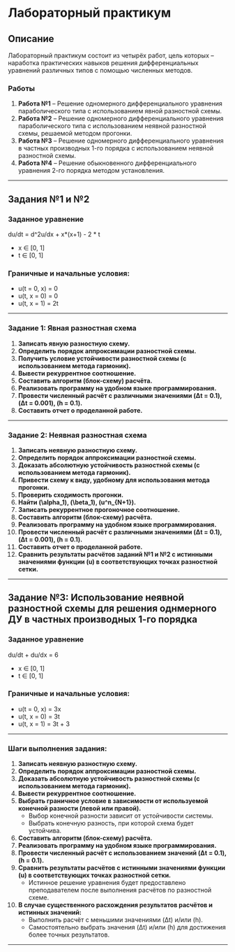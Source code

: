 # Лабораторный практикум

## Описание
Лабораторный практикум состоит из четырёх работ, цель которых – наработка практических навыков решения дифференциальных уравнений различных типов с помощью численных методов.

### Работы
1. **Работа №1** – Решение одномерного дифференциального уравнения параболического типа с использованием явной разностной схемы.
2. **Работа №2** – Решение одномерного дифференциального уравнения параболического типа с использованием неявной разностной схемы, решаемой методом прогонки.
3. **Работа №3** – Решение одномерного дифференциального уравнения в частных производных 1-го порядка с использованием неявной разностной схемы.
4. **Работа №4** – Решение обыкновенного дифференциального уравнения 2-го порядка методом установления.

---

## Задания №1 и №2

### Заданное уравнение

 du/dt = d^2u/dx + x*(x+1) - 2 * t

-  x ∈ [0, 1]
-  t ∈ [0, 1]

### Граничные и начальные условия:
- u(t = 0, x) = 0
- u(t, x = 0) = 0
- u(t, x = 1) = 2t

---

### Задание 1: Явная разностная схема
1. **Записать явную разностную схему.**
2. **Определить порядок аппроксимации разностной схемы.**
3. **Получить условие устойчивости разностной схемы (с использованием метода гармоник).**
4. **Вывести рекуррентное соотношение.**
5. **Составить алгоритм (блок-схему) расчёта.**
6. **Реализовать программу на удобном языке программирования.**
7. **Провести численный расчёт с различными значениями \(Δt = 0.1\), \(Δt = 0.001\), \(h = 0.1\).**
8. **Составить отчет о проделанной работе.**

---

### Задание 2: Неявная разностная схема
1. **Записать неявную разностную схему.**
2. **Определить порядок аппроксимации разностной схемы.**
3. **Доказать абсолютную устойчивость разностной схемы (с использованием метода гармоник).**
4. **Привести схему к виду, удобному для использования метода прогонки.**
5. **Проверить сходимость прогонки.**
6. **Найти \(\alpha_1\), \(\beta_1\), \(u^n_{N+1}\).**
7. **Записать рекуррентное прогоночное соотношение.**
8. **Составить алгоритм (блок-схему) расчёта.**
9. **Реализовать программу на удобном языке программирования.**
10. **Провести численный расчёт с различными значениями \(Δt = 0.1\), \(Δt = 0.001\), \(h = 0.1\).**
11. **Составить отчет о проделанной работе.**
12. **Сравнить результаты расчётов заданий №1 и №2 с истинными значениями функции \(u\) в соответствующих точках разностной сетки.**

---


## Задание №3: Использование неявной разностной схемы для решения однмерного ДУ в частных производных 1-го порядка


### Заданное уравнение

 du/dt + du/dx = 6

-  x ∈ [0, 1]
-  t ∈ [0, 1]

### Граничные и начальные условия:
- u(t = 0, x) = 3x
- u(t, x = 0) = 3t
- u(t, x = 1) = 3t + 3

---
### Шаги выполнения задания:
1. **Записать неявную разностную схему.**
2. **Определить порядок аппроксимации разностной схемы.**
3. **Доказать абсолютную устойчивость разностной схемы (с использованием метода гармоник).**
4. **Вывести рекуррентное соотношение.**
5. **Выбрать граничное условие в зависимости от используемой конечной разности (левой или правой).**
   - Выбор конечной разности зависит от устойчивости системы.
   - Выбрать конечную разность, при которой схема будет устойчива.
6. **Составить алгоритм (блок-схему) расчёта.**
7. **Реализовать программу на удобном языке программирования.**
8. **Провести численный расчёт с использованием значений \(Δt = 0.1\), \(h = 0.1\).**
9. **Сравнить результаты расчётов с истинными значениями функции \(u\) в соответствующих точках разностной сетки.**
   - Истинное решение уравнения будет предоставлено преподавателем после выполнения расчётов по разностной схеме.
10. **В случае существенного расхождения результатов расчётов и истинных значений:**
    - Выполнить расчёт с меньшими значениями \(Δt\) и/или \(h\).
    - Самостоятельно выбрать значения \(Δt\) и/или \(h\) для достижения более точных результатов.

---


